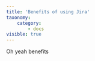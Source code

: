```yaml
---
title: 'Benefits of using Jira'
taxonomy:
    category:
        - docs
visible: true
---
```


Oh yeah benefits